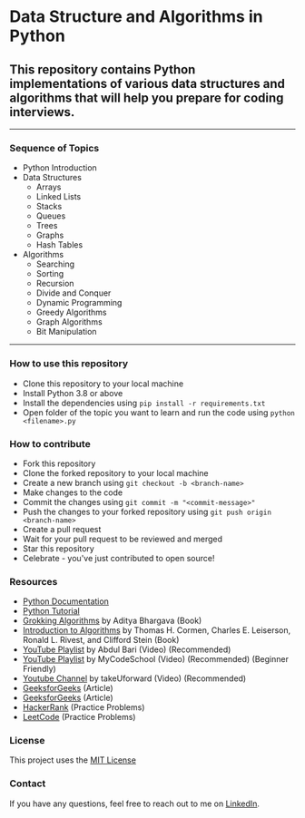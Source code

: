 # Data Structure and Algorithms in Python

## This repository contains Python implementations of various data structures and algorithms that will help you prepare for coding interviews. 

---

### Sequence of Topics

- Python Introduction
- Data Structures
  - Arrays
  - Linked Lists
  - Stacks
  - Queues
  - Trees
  - Graphs
  - Hash Tables
- Algorithms
  - Searching
  - Sorting
  - Recursion
  - Divide and Conquer
  - Dynamic Programming
  - Greedy Algorithms
  - Graph Algorithms
  - Bit Manipulation

---

### How to use this repository

- Clone this repository to your local machine
- Install Python 3.8 or above
- Install the dependencies using `pip install -r requirements.txt`
- Open folder of the topic you want to learn and run the code using `python <filename>.py`

### How to contribute

- Fork this repository
- Clone the forked repository to your local machine
- Create a new branch using `git checkout -b <branch-name>`
- Make changes to the code
- Commit the changes using `git commit -m "<commit-message>"`
- Push the changes to your forked repository using `git push origin <branch-name>`
- Create a pull request
- Wait for your pull request to be reviewed and merged
- Star this repository
- Celebrate - you've just contributed to open source!

### Resources

- [Python Documentation](https://docs.python.org/3/)
- [Python Tutorial](https://docs.python.org/3/tutorial/index.html)
- [Grokking Algorithms](https://www.manning.com/books/grokking-algorithms) by Aditya Bhargava (Book)
- [Introduction to Algorithms](https://mitpress.mit.edu/books/introduction-algorithms-third-edition) by Thomas H. Cormen, Charles E. Leiserson, Ronald L. Rivest, and Clifford Stein (Book)
- [YouTube Playlist](https://www.youtube.com/playlist?list=PLDN4rrl48XKpZkf03iYFl-O29szjTrs_O) by Abdul Bari (Video) (Recommended)
- [YouTube Playlist](https://www.youtube.com/playlist?list=PL2_aWCzGMAwI3W_JlcBbtYTwiQSsOTa6P) by MyCodeSchool (Video) (Recommended) (Beginner Friendly)
- [Youtube Channel](https://www.youtube.com/@takeUforward/playlists) by takeUforward (Video) (Recommended) 
- [GeeksforGeeks](https://www.geeksforgeeks.org/fundamentals-of-algorithms/) (Article)
- [GeeksforGeeks](https://www.geeksforgeeks.org/data-structures/) (Article)
- [HackerRank](https://www.hackerrank.com/domains/algorithms) (Practice Problems)
- [LeetCode](https://leetcode.com/problemset/all/) (Practice Problems)


### License

This project uses the [MIT License](LICENSE)

### Contact

If you have any questions, feel free to reach out to me on [LinkedIn](https://www.linkedin.com/in/gnsaddy). 

  


